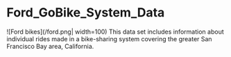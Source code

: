 # Ford_GoBike_System_Data
![Ford bikes](/ford.png| width=100)
This data set includes information about individual rides made in a bike-sharing system covering the greater San Francisco Bay area, California.
